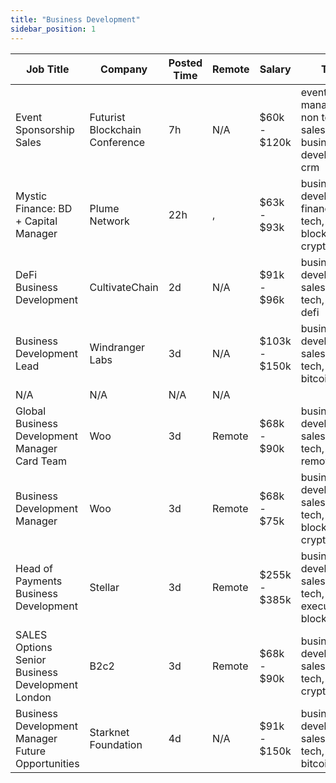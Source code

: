 ```yaml
---
title: "Business Development"
sidebar_position: 1
---
```


| Job Title | Company | Posted Time | Remote | Salary | Tags | Apply Link |
|-----------|---------|-------------|--------|--------|------|------------|
| Event Sponsorship Sales | Futurist Blockchain Conference | 7h | N/A | $60k - $120k | events manager, non tech, sales, business development, crm | [Apply](https://web3.career/event-sponsorship-sales-futurist-blockchain-conference/105424) |
| Mystic Finance: BD + Capital Manager | Plume Network | 22h | , | $63k - $93k | business development, finance, non tech, blockchain, crypto | [Apply](https://web3.career/mystic-finance-bd-capital-manager-plumenetwork/105404) |
| DeFi Business Development | CultivateChain | 2d | N/A | $91k - $96k | business development, sales, non tech, crypto, defi | [Apply](https://web3.career/defi-business-development-cultivatechain/105301) |
| Business Development Lead | Windranger Labs | 3d | N/A | $103k - $150k | business development, sales, non tech, lead, bitcoin | [Apply](https://web3.career/business-development-lead-windrangerlabs/105238) |
| N/A | N/A | N/A | N/A |  |  | [Apply](https://web3.career/metana) |
| Global Business Development Manager Card Team | Woo | 3d | Remote | $68k - $90k | business development, sales, non tech, crypto, remote | [Apply](https://web3.career/global-business-development-manager-card-team-woo/95645) |
| Business Development Manager | Woo | 3d | Remote | $68k - $75k | business development, sales, non tech, blockchain, crypto | [Apply](https://web3.career/business-development-manager-woo/95644) |
| Head of Payments Business Development | Stellar | 3d | Remote | $255k - $385k | business development, sales, non tech, executive, blockchain | [Apply](https://web3.career/head-of-payments-business-development-stellar/97571) |
| SALES Options Senior Business Development London | B2c2 | 3d | Remote | $68k - $90k | business development, sales, non tech, senior, crypto | [Apply](https://web3.career/sales-options-senior-business-development-london-b2c2/104883) |
| Business Development Manager Future Opportunities | Starknet Foundation | 4d | N/A | $91k - $150k | business development, sales, non tech, remote, bitcoin | [Apply](https://web3.career/business-development-manager-future-opportunities-starknet/105163) |
